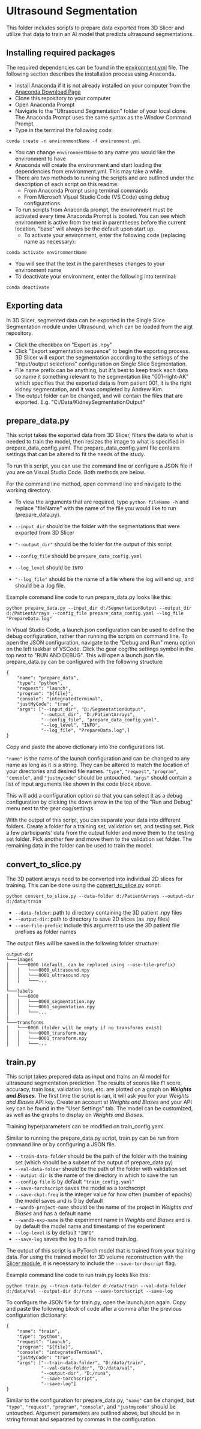 # Ultrasound Segmentation
This folder includes scripts to prepare data exported from 3D Slicer and utilize that data to train an AI model that predicts ultrasound segmentations.

## Installing required packages
The required dependencies can be found in the [environment.yml](environment.yml) file. The following section describes the installation process using Anaconda.

* Install Anaconda if it is not already installed on your computer from the [Anaconda Download Page](https://www.anaconda.com/download)
* Clone this repository to your computer
* Open Anaconda Prompt
* Navigate to the "Ultrasound Segmentation" folder of your local clone. The Anaconda Prompt uses the same syntax as the Window Command Prompt.
* Type in the terminal the following code: 
```
conda create -n environmentName -f environment.yml
```
  * You can change `environmentName` to any name you would like the environment to have
  * Anaconda will create the environment and start loading the dependencies from environment.yml. This may take a while.
* There are two methods to running the scripts and are outlined under the description of each script on this readme:
  * From Anaconda Prompt using terminal commands
  * From Microsoft Visual Studio Code (VS Code) using debug configurations
* To run scripts from Anaconda prompt, the environment must be activated every time Anaconda Prompt is booted. You can see which environment is active from the text in parentheses before the current location. "base" will always be the default upon start up.
  * To activate your environment, enter the following code (replacing name as necessary): 

```
conda activate environmentName
```

  * You will see that the text in the parentheses changes to your environment name
  * To deactivate your environment, enter the following into terminal: 

```
conda deactivate
```

## Exporting data

In 3D Slicer, segmented data can be exported in the Single Slice Segmentation module under Ultrasound, which can be loaded from the aigt repository. 

* Click the checkbox on "Export as .npy" 
* Click "Export segmentation sequence" to begin the exporting process. 3D Slicer will export the segmentation according to the settings of the "Input/output selections" configuration on Single Slice Segmentation.
* File name prefix can be anything, but it's best to keep track each data so name it something relevant to the segmentation like "001-right-AK" which specifies that the exported data is from patient 001, it is the right kidney segmentation, and it was completed by Andrew Kim.
* The output folder can be changed, and will contain the files that are exported. E.g. "C:/Data/KidneySegmentationOutput"


## prepare_data.py

This script takes the exported data from 3D Slicer, filters the data to what is needed to train the model, then resizes the image to what is specified in prepare_data_config.yaml. The prepare_data_config.yaml file contains settings that can be altered to fit the needs of the study.

To run this script, you can use the command line or configure a JSON file if you are on Visual Studio Code. Both methods are below.

For the command line method, open command line and navigate to the working directory. 
* To view the arguments that are required, type `python fileName -h` and replace "fileName" with the name of the file you would like to run (prepare_data.py).

* `--input_dir` should be the folder with the segmentations that were exported from 3D Slicer 
* `"--output_dir"` should be the folder for the output of this script
* `--config_file` should be `prepare_data_config.yaml`
* `--log_level` should be `INFO`
* `"--log_file"` should be the name of a file where the log will end up, and should be a .log file.

Example command line code to run prepare_data.py looks like this:
```
python prepare_data.py --input_dir d:/SegmentationOutput --output_dir d:/PatientArrays --config_file prepare_data_config.yaml --log_file "PrepareData.log"
```

In Visual Studio Code, a launch.json configuration can be used to define the debug configuration, rather than running the scripts on command line. To open the JSON configuration, navigate to the "Debug and Run" menu option on the left taskbar of VSCode. Click the gear cog/the settings symbol in the top next to "RUN AND DEBUG". This will open a launch.json file. prepare_data.py can be configured with the following structure:

```
{
    "name": "prepare_data",
    "type": "python",
    "request": "launch",
    "program": "${file}",
    "console": "integratedTerminal",
    "justMyCode": "true",
    "args": ["--input_dir", "D:/SegmentationOutput",
             "--output_dir", "D:/PatientArrays",
             "--config_file", "prepare_data_config.yaml",
             "--log_level", "INFO",
             "--log_file", "PrepareData.log",]
}
```

Copy and paste the above dictionary into the configurations list.

`"name"` is the name of the launch configuration and can be changed to any name as long as it is a string. They can be altered to match the location of your directories and desired file names. `"type"`, `"request"`, `"program"`, `"console"`, and `"justmycode"` should be untouched. `"args"` should contain a list of input arguments like shown in the code block above.

This will add a configuration option so that you can select it as a debug configuration by clicking the down arrow in the top of the "Run and Debug" menu next to the gear cog/settings

With the output of this script, you can separate your data into different folders. Create a folder for a training set, validation set, and testing set. Pick a few participants' data from the output folder and move them to the testing set folder. Pick another few and move them to the validation set folder. The remaining data in the folder can be used to train the model.

## convert_to_slice.py

The 3D patient arrays need to be converted into individual 2D slices for training. This can be done using the [convert_to_slice.py](convert_to_slice.py) script:

```
python convert_to_slice.py --data-folder d:/PatientArrays --output-dir d:/data/train
```

* `--data-folder`: path to directory containing the 3D patient .npy files
* `--output-dir`: path to directory to save 2D slices (as .npy files)
* `--use-file-prefix`: include this argument to use the 3D patient file prefixes as folder names

The output files will be saved in the following folder structure:

```
output-dir   
└───images
│   └───0000 (default, can be replaced using --use-file-prefix)
│   │   └───0000_ultrasound.npy
│   │   └───0001_ultrasound.npy
│   │   └───...
│   
└───labels
│   └───0000
│   │   └───0000_segmentation.npy
│   │   └───0001_segmentation.npy
│   │   └───...
|
└───transforms
│   └───0000 (folder will be empty if no transforms exist)
│   │   └───0000_transform.npy
│   │   └───0001_transform.npy
│   │   └───...
```

## train.py

This script takes prepared data as input and trains an AI model for ultrasound segmentation prediction. The results of scores like f1 score, accuracy, train loss, validation loss, etc. are plotted on a graph on **_Weights and Biases_**. The first time the script is ran, it will ask you for your _Weights and Biases_ API key. Create an account at _Weights and Biases_ and your API key can be found in the "User Settings" tab. The model can be customized, as well as the graphs to display on _Weights and Biases_.

Training hyperparameters can be modified on train_config.yaml.

Similar to running the prepare_data.py script, train.py can be run from command line or by configuring a JSON file.

* `--train-data-folder` should be the path of the folder with the training set (which should be a subset of the output of prepare_data.py)
* `--val-data-folder` should be the path of the folder with validation set 
* `--output-dir` is the name of the directory in which to save the run
* `--config-file` is by default `"train_config.yaml"`
* `--save-torchscript` saves the model as a torchscript
* `--save-ckpt-freq` is the integer value for how often (number of epochs) the model saves and is 0 by default
* `--wandb-project-name` should be the name of the project in _Weights and Biases_ and has a default name
* `--wandb-exp-name` is the experiment name in _Weights and Biases_ and is by default the model name and timestamp of the experiment
* `--log-level` is by default `"INFO"`
* `--save-log` saves the log to a file named train.log.

The output of this script is a PyTorch model that is trained from your training data. For using the trained model for 3D volume reconstruction with the [Slicer module](../SlicerExtension/LiveUltrasoundAi/TorchSequenceSegmentation/), it is necessary to include the `--save-torchscript` flag.

Example command line code to run train.py looks like this:
```
python train.py --train-data-folder d:/data/train --val-data-folder d:/data/val --output-dir d:/runs --save-torchscript --save-log
```

To configure the JSON file for train.py, open the launch.json again. Copy and paste the following block of code after a comma after the previous configuration dictionary:

```
{
    "name": "train",
    "type": "python",
    "request": "launch",
    "program": "${file}",
    "console": "integratedTerminal",
    "justMyCode": "true",
    "args": ["--train-data-folder", "D:/data/train",
             "--val-data-folder", "D:/data/val",
             "--output-dir", "D:/runs",
             "--save-torchscript", 
             "--save-log"]
}
```

Similar to the configuration for prepare_data.py, `"name"` can be changed, but `"type"`, `"request"`, `"program"`, `"console"`, and `"justmycode"` should be untouched. Argument parameters are outlined above, but should be in string format and separated by commas in the configuration.
